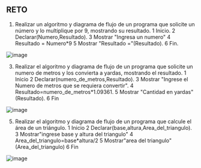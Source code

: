## RETO
1. Realizar un algoritmo y diagrama de flujo de un programa que solicite un número y lo multiplique por 9, mostrando su resultado.
1 Inicio.
2 Declarar(Numero,Resultado).
3 Mostrar "Ingresa un numero"
4 Resultado = Numero*9
5 Mostrar "Resultado ="(Resultado).
6 Fin.


![image](https://user-images.githubusercontent.com/101900664/159141091-756e444d-16cd-4571-8bae-8d01cbe517bd.png)


3. Realizar el algoritmo y diagrama de flujo de un programa que solicite un numero de metros y los convierta a yardas, mostrando el resultado.
1 Inicio
2 Declarar(numero_de_metros,Resultado).
3 Mostrar "Ingrese el Numero de metros que se requiera convertir".
4 Resultado=numero_de_metros*1.09361.
5 Mostrar "Cantidad en yardas"(Resultado).
6 Fin

![image](https://user-images.githubusercontent.com/101900664/159141098-41009765-9ef9-48bf-95a0-92c3c300e839.png)


5. Realizar el algoritmo y diagrama de flujo de un programa que calcule el área de un triángulo.
1 Inicio
2 Declarar(base,altura,Area_del_triangulo).
3 Mostrar"ingrese base y altura del triangulo"
4 Area_del_triangulo=base*altura/2
5 Mostrar"area del triangulo"(Area_del_triangulo)
6 Fin

![image](https://user-images.githubusercontent.com/101900664/159141103-7b24ee38-22c0-4dc7-aaf7-b8a82fe897fb.png)

